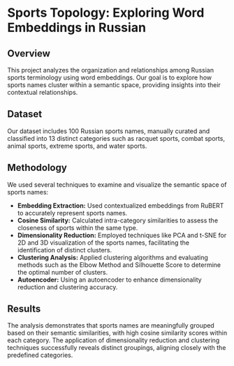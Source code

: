 # Sports Topology: Exploring Word Embeddings in Russian

## Overview
This project analyzes the organization and relationships among Russian sports terminology using word embeddings. Our goal is to explore how sports names cluster within a semantic space, providing insights into their contextual relationships.

## Dataset
Our dataset includes 100 Russian sports names, manually curated and classified into 13 distinct categories such as racquet sports, combat sports, animal sports, extreme sports, and water sports.

## Methodology
We used several techniques to examine and visualize the semantic space of sports names:

- **Embedding Extraction:** Used contextualized embeddings from RuBERT to accurately represent sports names.
- **Cosine Similarity:** Calculated intra-category similarities to assess the closeness of sports within the same type.
- **Dimensionality Reduction:** Employed techniques like PCA and t-SNE for 2D and 3D visualization of the sports names, facilitating the identification of distinct clusters.
- **Clustering Analysis:** Applied clustering algorithms and evaluating methods such as the Elbow Method and Silhouette Score to determine the optimal number of clusters.
- **Autoencoder:** Using an autoencoder to enhance dimensionality reduction and clustering accuracy.

## Results
The analysis demonstrates that sports names are meaningfully grouped based on their semantic similarities, with high cosine similarity scores within each category. The application of dimensionality reduction and clustering techniques successfully reveals distinct groupings, aligning closely with the predefined categories.
